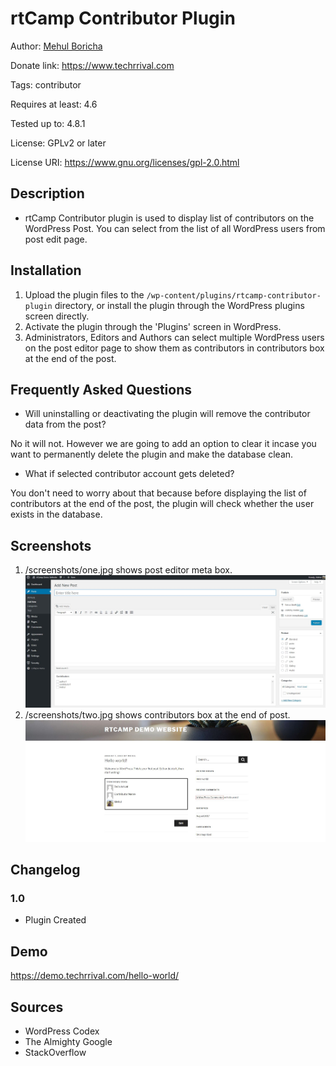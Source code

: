 # rtCamp Contributor Plugin
Author: [Mehul Boricha](https://www.mehulboricha.com)

Donate link: https://www.techrrival.com

Tags: contributor

Requires at least: 4.6

Tested up to: 4.8.1

License: GPLv2 or later

License URI: https://www.gnu.org/licenses/gpl-2.0.html

## Description

- rtCamp Contributor plugin is used to display list of contributors on the WordPress Post. You can select from the list of all WordPress users from post edit page.

## Installation

1. Upload the plugin files to the `/wp-content/plugins/rtcamp-contributor-plugin` directory, or install the plugin through the WordPress plugins screen directly.
2. Activate the plugin through the 'Plugins' screen in WordPress.
3. Administrators, Editors and Authors can select multiple WordPress users on the post editor page to show them as contributors in contributors box at the end of the post.

## Frequently Asked Questions

- Will uninstalling or deactivating the plugin will remove the contributor data from the post?

No it will not. However we are going to add an option to clear it incase you want to permanently delete the plugin and make the database clean.

- What if selected contributor account gets deleted?

You don't need to worry about that because before displaying the list of contributors at the end of the post, the plugin will check whether the user exists in the database.

## Screenshots

1. /screenshots/one.jpg shows post editor meta box.
![Post Editor Meta Box](https://github.com/borichamehul5/rtcamp-contributor-plugin/blob/master/screenshots/one.JPG)
2. /screenshots/two.jpg shows contributors box at the end of post.
![Frontend Contributor Box](https://github.com/borichamehul5/rtcamp-contributor-plugin/blob/master/screenshots/two.JPG)

## Changelog

### 1.0
- Plugin Created

## Demo

https://demo.techrrival.com/hello-world/

## Sources

- WordPress Codex
- The Almighty Google
- StackOverflow
